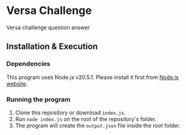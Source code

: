 # Versa Challenge

Versa challenge question answer

## Installation & Execution

### Dependencies

This program uses Node.js v20.5.1. Please install it first from [Node.js website](https://nodejs.org/en/download).

### Running the program

1. Clone this repository or download `index.js`.
2. Run `node index.js` on the root of the repository's folder.
3. The program will create the `output.json` file inside the root folder.
